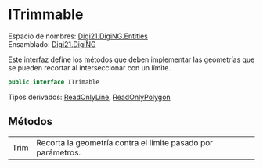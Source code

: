 # ITrimmable

Espacio de nombres: [Digi21.DigiNG.Entities](../)  
Ensamblado: [Digi21.DigiNG](../../)

Este interfaz define los métodos que deben implementar las geometrías que se pueden recortar al interseccionar con un límite.

```csharp
public interface ITrimable
```

Tipos derivados: [ReadOnlyLine](../readonlyline.md), [ReadOnlyPolygon](../readonlypolygon.md)

## Métodos

|  |  |
| :--- | :--- |
| Trim | Recorta la geometría contra el límite pasado por parámetros. |



